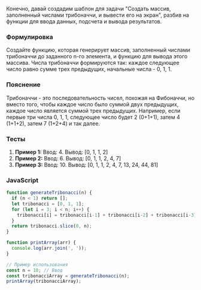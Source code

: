 Конечно, давай создадим шаблон для задачи "Создать массив, заполненный числами трибоначчи, и вывести его на экран", разбив на функции для ввода данных, подсчета и вывода результатов.

### Формулировка

Создайте функцию, которая генерирует массив, заполненный числами трибоначчи до заданного n-го элемента, и функцию для вывода этого массива. Числа трибоначчи формируются так: каждое следующее число равно сумме трех предыдущих, начальные числа - 0, 1, 1.

### Пояснение

Трибоначчи - это последовательность чисел, похожая на Фибоначчи, но вместо того, чтобы каждое число было суммой двух предыдущих, каждое число является суммой трех предыдущих. Например, если первые три числа 0, 1, 1, следующее число будет 2 (0+1+1), затем 4 (1+1+2), затем 7 (1+2+4) и так далее.

### Тесты

1. **Пример 1:** Ввод: 4. Вывод: [0, 1, 1, 2]
2. **Пример 2:** Ввод: 6. Вывод: [0, 1, 1, 2, 4, 7]
3. **Пример 3:** Ввод: 10. Вывод: [0, 1, 1, 2, 4, 7, 13, 24, 44, 81]

### JavaScript

```javascript
function generateTribonacci(n) {
  if (n < 1) return [];
  let tribonacci = [0, 1, 1];
  for (let i = 3; i < n; i++) {
    tribonacci[i] = tribonacci[i-1] + tribonacci[i-2] + tribonacci[i-3];
  }
  return tribonacci.slice(0, n);
}

function printArray(arr) {
  console.log(arr.join(', '));
}

// Пример использования
const n = 10; // Ввод
const tribonacciArray = generateTribonacci(n);
printArray(tribonacciArray);
```

